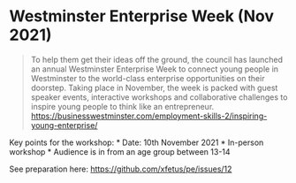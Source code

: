 # Westminster Enterprise Week (Nov 2021)

> To help them get their ideas off the ground, the council has launched an annual Westminster Enterprise Week to connect young people in Westminster to the world-class enterprise opportunities on their doorstep. Taking place in November, the week is packed with guest speaker events, interactive workshops and collaborative challenges to inspire young people to think like an entrepreneur. https://businesswestminster.com/employment-skills-2/inspiring-young-enterprise/

Key points for the workshop:
	* Date: 10th November 2021
	* In-person workshop
	* Audience is in from an age group between 13-14


See preparation here: https://github.com/xfetus/pe/issues/12



